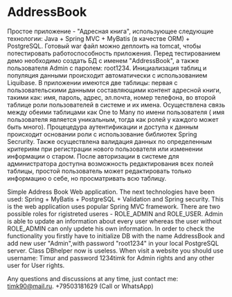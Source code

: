# AddressBook

Простое приложение - "Адресная книга", использующее следующие технологии:
Java + Spring MVC + MyBatis (в качестве ORM) + PostgreSQL. Готовый war файл можно деплоить на tomcat, чтобы потестировать 
работоспособность приложения. Перед тестированием демо необходимо создать БД с именем "AddressBook", а также пользователя Admin c паролем: root1234. 
Инициализация таблиц и популяция данными происходит автоматически с использованием Liquibase. 
В приложении имеются две таблицы: первая с пользовательскими данными составляющими контент адресной книги, 
такими как: имя, пароль, адрес, эл.почта, номер телефона, во второй таблице роли пользователей в системе и их имена.
Осуществлена связь между обеими таблицами как One to Many по имени пользователя ( имя пользователя является уникальным,
тогда как ролей у каждого может быть много). 
Процецедура аутентификации и доступа к данным происходит основании роли с использование библиотек Spring Secrurity.
Также осуществлена валидация данных по определенным критериям при регистрации нового пользователя или изменении информации о старом.
После авторизации в системе для администратора доступна возможность редактирования всех полей таблицы, простой пользователь может редактировать 
только информацию о себе, но просматривать всю таблицу.    

Simple Address Book Web application. The next technologies have been used: Spring  + MyBatis + PostgreSQL + Validation and Spring security. 
This is the web application uses popular Spring MVC framework. 
There are two possible roles for rigistreted useres - ROLE_ADMIN and ROLE_USER. 
Admin is able to update an information about every user whereas the user without ROLE_ADMIN can only updete his own information.
 In order to check the functionality you firstly have to initialize DB with the name AddressBook and add new user "Admin",with password "root1234" in your local PostgreSQL server.
Class DBhelper now is useless. When visit a website you should use username: Timur and password 1234timk for Admin rights and any other user for User rights. 

Any questions and discussions at any time, just contact me: 
timk90@mail.ru. 
+79503181629 (Call or WhatsApp)
